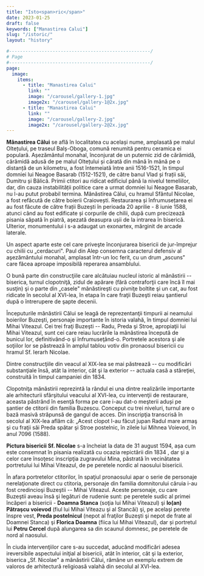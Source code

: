 ```yaml
---
title: "Isto<span>ric</span>"
date: 2023-01-25
draft: false
keywords: ["Manastirea Calui"]
slug: "/istoric/"
layout: "history"

#----------------------------------------------------/
# Page
#----------------------------------------------------/
page:
  image:
    items:
      - title: "Manastirea Calui"
        link: ""
        image: "/carousel/gallery-1.jpg"
        image2x: "/carousel/gallery-1@2x.jpg"
      - title: "Manastirea Calui"
        link: ""
        image: "/carousel/gallery-2.jpg"
        image2x: "/carousel/gallery-2@2x.jpg"
---
```


**Mânastirea Călui** se află în localitatea cu același nume, amplasată pe malul Oltețului, pe traseul Balș-Oboga, comună renumită pentru ceramica ei populară. Așezământul monahal, înconjurat de un puternic zid de cărămidă, cărămidă adusă de pe malul Oltețului și cărată din mână în mână pe o distanță de un kilometru, a fost întemeiată între anii 1516-1521, în timpul domniei lui Neagoe Basarab (1512-1521), de către banul Vlad și frații săi, Dumitru și Bălică. Primii ctitori au ridicat edificiul până la nivelul temeliilor, dar, din cauza instabilității politice care a urmat domniei lui Neagoe Basarab, nu l-au putut probabil termina. Mânăstirea Călui, cu hramul Sfântul Nicolae, a fost refăcută de către boierii Craiovești. Restaurarea și înfrumusețarea ei au fost făcute de către frații Buzești în perioada 20 aprilie - 8 iunie 1588, atunci când au fost edificate și corpurile de chilii, după cum precizează pisania săpată în piatră, așezată deasupra ușii de la intrarea în biserică. Ulterior, monumentului i s-a adaugat un exonartex, mărginit de arcade laterale.

Un aspect aparte este cel care priveşte înconjurarea bisericii de jur-împrejur cu chilii cu „cerdacuri". Paul din Alep consemna caracterul defensiv al aşezământului monahal, amplasat într-un loc ferit, cu un drum „ascuns" care făcea aproape imposibilă reperarea ansamblului.

O bună parte din construcţiile care alcătuiau nucleul istoric al mânăstirii -- biserica, turnul clopotniţă, zidul de apărare (fără contraforţii care încă îl mai susţin) şi o parte din „casele" mânăstireşti cu pivniţe boltite şi un cat, au fost ridicate în secolul al XVI-lea, în etapa în care fraţii Buzeşti reiau şantierul după o întrerupere de şapte decenii.

Începuturile mânăstirii Călui se leagă de reprezentanţii timpurii ai neamului boierilor Buzeşti, personaje importante în istoria valahă, în timpul domniei lui Mihai Viteazul. Cei trei fraţi Buzeşti -- Radu, Preda şi Stroe, apropiaţii lui Mihai Viteazul, sunt cei care reiau lucrările la mânăstirea începută de bunicul lor, definitivând-o şi înfrumuseţând-o. Portretele acestora şi ale soţiilor lor se păstrează în amplul tablou votiv din pronaosul bisericii cu hramul Sf. Ierarh Nicolae.

Dintre construcţiile din veacul al XIX-lea se mai păstrează -- cu modificări substanţiale însă, atât la interior, cât şi la exterior -- actuala casă a stăreţiei, construită în timpul campaniei din 1834.

Clopotniţa mănăstirii reprezintă la rândul ei una dintre realizările importante ale arhitecturii sfârşitului veacului al XVI-lea, cu intervenţii de restaurare, aceasta păstrând în esenţă forma pe care i-au dat-o meşterii aduși pe şantier de ctitorii din familia Buzescu. Conceput cu trei niveluri, turnul are o bază masivă străpunsă de gangul de acces. Din inscripţia transcrisă în secolul al XIX-lea aflăm că: „Acest clopot l-au făcut jupan Radul mare armaş şi cu fraţii săi Preda spătar şi Stroe postelnic, în zilele lui Mihnea Voievod, în anul 7096 (1588).

**Pictura bisericii Sf. Nicolae** s-a încheiat la data de 31 august 1594, așa cum este consemnat în pisania realizată cu ocazia repictării din 1834 , dar şi a celor care însoţesc inscripţia zugravului Mina, păstrată în vecinătatea portretului lui Mihai Viteazul, de pe peretele nordic al naosului bisericii.

În afara portretelor ctitorilor, în spaţiul pronaosului apar o serie de personaje nerelaţionate direct cu ctitoria, personaje din familia domnitorului căruia i-au fost credincioşi Buzeştii -- Mihai Viteazul. Aceste personaje, cu care Buzeştii aveau însă şi legături de rudenie sunt: pe peretele sudic al primei încăperi a bisericii - **Doamna Stanca** (soţia lui Mihai Viteazul) şi **Io(an) Pătraşcu voievod** (fiul lui Mihai Viteazu şi al Stancăi) şi, pe acelaşi perete înspre vest, **Preda postelnicul** (nepot al fraţilor Buzeşti şi nepot de frate al Doamnei Stanca) şi **Florica Doamna** (fiica lui Mihai Viteazul), dar și portretul lui **Petru Cercel** după alungarea sa din scaunul domnesc, pe peretele de nord al naosului.

În ciuda intervenţiilor care s-au succedat, aducând modificări adesea ireversibile aspectului iniţial al bisericii, atât în interior, cât şi la exterior, biserica „Sf. Nicolae" a mânăstirii Călui, rămâne un exemplu extrem de valoros de arhitectură religioasă valahă din secolul al XVI-lea.

